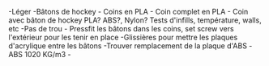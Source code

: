 -Léger
-Bâtons de hockey - Coins en PLA - Coin complet en PLA - Coin avec bâton de hockey PLA? ABS?, Nylon? Tests d'infills, température, walls, etc
-Pas de trou - Pressfit les bâtons dans les coins, set screw vers l'extérieur pour les tenir en place
-Glissières pour mettre les plaques d'acrylique entre les bâtons
-Trouver remplacement de la plaque d'ABS
-ABS 1020 KG/m3 -
